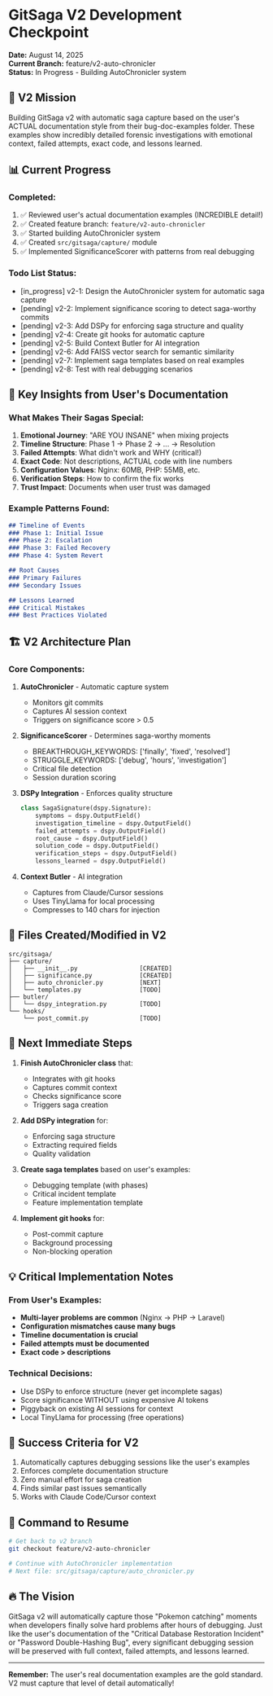 # GitSaga V2 Development Checkpoint

**Date:** August 14, 2025  
**Current Branch:** feature/v2-auto-chronicler  
**Status:** In Progress - Building AutoChronicler system

## 🎯 V2 Mission

Building GitSaga v2 with automatic saga capture based on the user's ACTUAL documentation style from their bug-doc-examples folder. These examples show incredibly detailed forensic investigations with emotional context, failed attempts, exact code, and lessons learned.

## 📊 Current Progress

### Completed:
1. ✅ Reviewed user's actual documentation examples (INCREDIBLE detail!)
2. ✅ Created feature branch: `feature/v2-auto-chronicler`
3. ✅ Started building AutoChronicler system
4. ✅ Created `src/gitsaga/capture/` module
5. ✅ Implemented SignificanceScorer with patterns from real debugging

### Todo List Status:
- [in_progress] v2-1: Design the AutoChronicler system for automatic saga capture
- [pending] v2-2: Implement significance scoring to detect saga-worthy commits
- [pending] v2-3: Add DSPy for enforcing saga structure and quality
- [pending] v2-4: Create git hooks for automatic capture
- [pending] v2-5: Build Context Butler for AI integration
- [pending] v2-6: Add FAISS vector search for semantic similarity
- [pending] v2-7: Implement saga templates based on real examples
- [pending] v2-8: Test with real debugging scenarios

## 🔑 Key Insights from User's Documentation

### What Makes Their Sagas Special:
1. **Emotional Journey**: "ARE YOU INSANE" when mixing projects
2. **Timeline Structure**: Phase 1 → Phase 2 → ... → Resolution
3. **Failed Attempts**: What didn't work and WHY (critical!)
4. **Exact Code**: Not descriptions, ACTUAL code with line numbers
5. **Configuration Values**: Nginx: 60MB, PHP: 55MB, etc.
6. **Verification Steps**: How to confirm the fix works
7. **Trust Impact**: Documents when user trust was damaged

### Example Patterns Found:
```markdown
## Timeline of Events
### Phase 1: Initial Issue
### Phase 2: Escalation
### Phase 3: Failed Recovery
### Phase 4: System Revert

## Root Causes
### Primary Failures
### Secondary Issues

## Lessons Learned
### Critical Mistakes
### Best Practices Violated
```

## 🏗️ V2 Architecture Plan

### Core Components:

1. **AutoChronicler** - Automatic capture system
   - Monitors git commits
   - Captures AI session context
   - Triggers on significance score > 0.5

2. **SignificanceScorer** - Determines saga-worthy moments
   - BREAKTHROUGH_KEYWORDS: ['finally', 'fixed', 'resolved']
   - STRUGGLE_KEYWORDS: ['debug', 'hours', 'investigation']
   - Critical file detection
   - Session duration scoring

3. **DSPy Integration** - Enforces quality structure
   ```python
   class SagaSignature(dspy.Signature):
       symptoms = dspy.OutputField()
       investigation_timeline = dspy.OutputField()
       failed_attempts = dspy.OutputField()
       root_cause = dspy.OutputField()
       solution_code = dspy.OutputField()
       verification_steps = dspy.OutputField()
       lessons_learned = dspy.OutputField()
   ```

4. **Context Butler** - AI integration
   - Captures from Claude/Cursor sessions
   - Uses TinyLlama for local processing
   - Compresses to 140 chars for injection

## 📁 Files Created/Modified in V2

```
src/gitsaga/
├── capture/
│   ├── __init__.py                 [CREATED]
│   ├── significance.py             [CREATED]
│   ├── auto_chronicler.py          [NEXT]
│   └── templates.py                [TODO]
├── butler/
│   └── dspy_integration.py         [TODO]
└── hooks/
    └── post_commit.py              [TODO]
```

## 🚀 Next Immediate Steps

1. **Finish AutoChronicler class** that:
   - Integrates with git hooks
   - Captures commit context
   - Checks significance score
   - Triggers saga creation

2. **Add DSPy integration** for:
   - Enforcing saga structure
   - Extracting required fields
   - Quality validation

3. **Create saga templates** based on user's examples:
   - Debugging template (with phases)
   - Critical incident template
   - Feature implementation template

4. **Implement git hooks** for:
   - Post-commit capture
   - Background processing
   - Non-blocking operation

## 💡 Critical Implementation Notes

### From User's Examples:
- **Multi-layer problems are common** (Nginx → PHP → Laravel)
- **Configuration mismatches cause many bugs**
- **Timeline documentation is crucial**
- **Failed attempts must be documented**
- **Exact code > descriptions**

### Technical Decisions:
- Use DSPy to enforce structure (never get incomplete sagas)
- Score significance WITHOUT using expensive AI tokens
- Piggyback on existing AI sessions for context
- Local TinyLlama for processing (free operations)

## 🎯 Success Criteria for V2

1. Automatically captures debugging sessions like the user's examples
2. Enforces complete documentation structure
3. Zero manual effort for saga creation
4. Finds similar past issues semantically
5. Works with Claude Code/Cursor context

## 📝 Command to Resume

```bash
# Get back to v2 branch
git checkout feature/v2-auto-chronicler

# Continue with AutoChronicler implementation
# Next file: src/gitsaga/capture/auto_chronicler.py
```

## 🔥 The Vision

GitSaga v2 will automatically capture those "Pokemon catching" moments when developers finally solve hard problems after hours of debugging. Just like the user's documentation of the "Critical Database Restoration Incident" or "Password Double-Hashing Bug", every significant debugging session will be preserved with full context, failed attempts, and lessons learned.

---

**Remember:** The user's real documentation examples are the gold standard. V2 must capture that level of detail automatically!